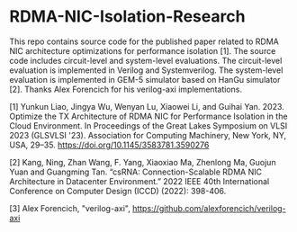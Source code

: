 # RDMA-NIC-Isolation-Research

This repo contains source code for the published paper related to RDMA NIC architecture optimizations for performance isolation [1]. The source code includes circuit-level and system-level evaluations. The circuit-level evaluation is implemented in Verilog and Systemverilog. The system-level evaluation is implemented in GEM-5 simulator based on HanGu simulator [2]. Thanks Alex Forencich for his verilog-axi implementations.

[1] Yunkun Liao, Jingya Wu, Wenyan Lu, Xiaowei Li, and Guihai Yan. 2023. Optimize the TX Architecture of RDMA NIC for Performance Isolation in the Cloud Environment. In Proceedings of the Great Lakes Symposium on VLSI 2023 (GLSVLSI '23). Association for Computing Machinery, New York, NY, USA, 29–35. https://doi.org/10.1145/3583781.3590276

[2] Kang, Ning, Zhan Wang, F. Yang, Xiaoxiao Ma, Zhenlong Ma, Guojun Yuan and Guangming Tan. “csRNA: Connection-Scalable RDMA NIC Architecture in Datacenter Environment.” 2022 IEEE 40th International Conference on Computer Design (ICCD) (2022): 398-406.

[3] Alex Forencich, "verilog-axi", https://github.com/alexforencich/verilog-axi 
